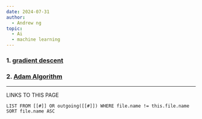 ```yaml
---
date: 2024-07-31
author:
  - Andrew ng
topic:
  - Ai
  - machine learning
---
```


### 1. [gradient descent](gradient%20descent.md)

### 2. [Adam Algorithm](Adam%20Algorithm.md)  










----
LINKS TO THIS PAGE 
```dataview
LIST FROM [[#]] OR outgoing([[#]]) WHERE file.name != this.file.name SORT file.name ASC
```

